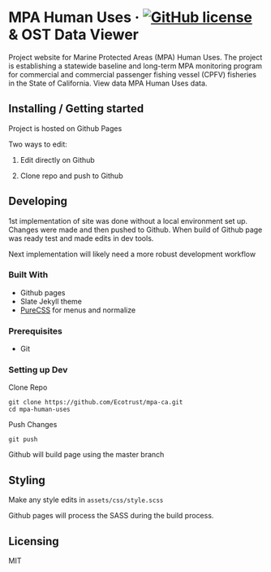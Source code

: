 # MPA Human Uses &middot; [![GitHub license](https://img.shields.io/badge/license-MIT-blue.svg?style=flat-square)](https://github.com/your/your-project/blob/master/LICENSE) & OST Data Viewer

Project website for Marine Protected Areas (MPA) Human Uses. The project is establishing a statewide baseline and long-term MPA monitoring program for commercial and commercial passenger fishing vessel (CPFV) fisheries in the State of California. View data MPA Human Uses data.

## Installing / Getting started

Project is hosted on Github Pages

Two ways to edit:

1. Edit directly on Github

2. Clone repo and push to Github


## Developing

1st implementation of site was done without a local environment set up. Changes were made and then pushed to Github. When build of Github page was ready test and made edits in dev tools.

Next implementation will likely need a more robust development workflow

### Built With
  * Github pages
  * Slate Jekyll theme
  * [PureCSS](https://purecss.io/) for menus and normalize

### Prerequisites
  * Git

### Setting up Dev

Clone Repo

```shell
git clone https://github.com/Ecotrust/mpa-ca.git
cd mpa-human-uses
```

Push Changes

```shell
git push
```

Github will build page using the master branch

## Styling

Make any style edits in `assets/css/style.scss`

Github pages will process the SASS during the build process.


## Licensing

MIT
